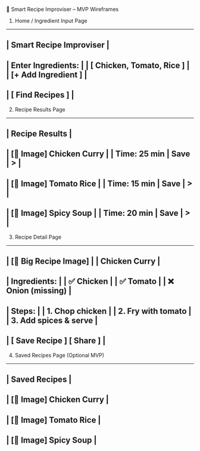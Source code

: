 🥘 Smart Recipe Improviser – MVP Wireframes
1. Home / Ingredient Input Page
-----------------------------
|   Smart Recipe Improviser  |
-----------------------------
| Enter Ingredients:         |
| [ Chicken, Tomato, Rice ]  |
| [+ Add Ingredient ]        |
-----------------------------
|         [ Find Recipes ]   |
-----------------------------

2. Recipe Results Page
-----------------------------
|       Recipe Results       |
-----------------------------
| [🍲 Image]  Chicken Curry  |
| Time: 25 min | Save | >    |
-----------------------------
| [🥗 Image]  Tomato Rice    |
| Time: 15 min | Save | >    |
-----------------------------
| [🍜 Image]  Spicy Soup     |
| Time: 20 min | Save | >    |
-----------------------------

3. Recipe Detail Page
-----------------------------
| [🍲 Big Recipe Image]      |
|   Chicken Curry            |
-----------------------------
| Ingredients:               |
| ✅ Chicken                 |
| ✅ Tomato                  |
| ❌ Onion (missing)         |
-----------------------------
| Steps:                     |
| 1. Chop chicken            |
| 2. Fry with tomato         |
| 3. Add spices & serve      |
-----------------------------
| [ Save Recipe ] [ Share ]  |
-----------------------------

4. Saved Recipes Page (Optional MVP)
-----------------------------
|       Saved Recipes        |
-----------------------------
| [🍲 Image]  Chicken Curry  |
-----------------------------
| [🥗 Image]  Tomato Rice    |
-----------------------------
| [🍜 Image]  Spicy Soup     |
-----------------------------